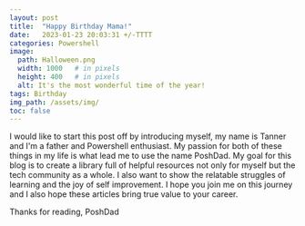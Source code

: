 ```yaml
---
layout: post
title:  "Happy Birthday Mama!"
date:   2023-01-23 20:03:31 +/-TTTT
categories: Powershell
image:
  path: Halloween.png
  width: 1000   # in pixels
  height: 400   # in pixels
  alt: It's the most wonderful time of the year!
tags: Birthday
img_path: /assets/img/
toc: false
---
```


I would like to start this post off by introducing myself, my name is Tanner and I'm a father and Powershell enthusiast. My passion for both of these things in my life is what lead
me to use the name PoshDad. My goal for this blog is to create a library full of helpful resources not only for myself but the tech community as a whole. I also want to show the relatable struggles of learning and the joy of self improvement. I hope you join me on this journey and I also hope these articles bring true value to your career.

Thanks for reading,
PoshDad